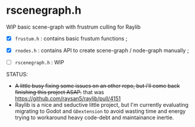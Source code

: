 # rscenegraph.h
WIP basic scene-graph with frustrum culling for Raylib

- [x] `frustum.h` : contains basic frustum functions ;
- [x] `rnodes.h` : contains API to create scene-graph / node-graph manually ;
- [ ] `rscenegraph.h` : WIP 


STATUS: 
- ~~A little busy fixing some issues on an other repo, but i'll come back finishing this project ASAP.~~ that was https://github.com/raysan5/raylib/pull/4151
- Raylib is a nice and seductive little project, but I'm currently evaluating migrating to Godot and `GDextension` to avoid wasting time and energy trying to workaround heavy code-debt and maintainance inertie.
